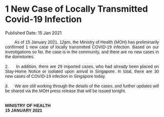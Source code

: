<html>
    <meta http-equiv="Content-Type" content="text/html; charset=utf-8"/>
    <meta charset="utf-8"/>
    <title>1 New Case of Locally Transmitted Covid-19 Infection</title>
    <body><h1>1 New Case of Locally Transmitted Covid-19 Infection</h1>
    <p>Published Date: 15 Jan 2021</p> <p style="text-align: justify;"><span style="font-family: Arial;"><span style="font-size: 14px;">&nbsp; &nbsp; &nbsp; &nbsp; As of 15 January 2021, 12pm, the Ministry of Health (MOH) has preliminarily confirmed 1 new case of locally transmitted COVID-19 infection. Based on our investigations so far, the case is in the community, and there are no new cases in the dormitories.&nbsp;<br><br>2.&nbsp; &nbsp; &nbsp;In addition, there are 29 imported cases, who had already been placed on Stay-Home Notice or isolated upon arrival in Singapore. In total, there are 30 new cases of COVID-19 infection in Singapore today.<br><br>3.&nbsp; &nbsp; &nbsp;We are still working through the details of the cases, and further updates will be shared via the MOH press release that will be issued tonight.&nbsp;<br><br><br><strong>MINISTRY OF HEALTH<br>15 JANUARY 2021</strong></span></span></p></body>
</html>